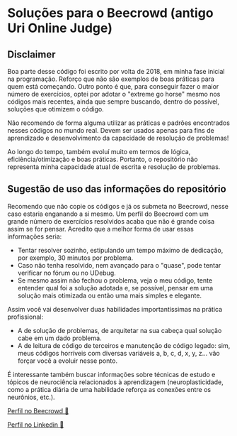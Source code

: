 <h1>Soluções para o Beecrowd (antigo Uri Online Judge)</h1>

<h2>Disclaimer</h2>

<p>Boa parte desse código foi escrito por volta de 2018, em minha fase inicial na programação. Reforço que não são exemplos de boas práticas para quem está começando. Outro ponto é que, para conseguir fazer o maior número de exercícios, optei por adotar o "extreme go horse" mesmo nos códigos mais recentes, ainda que sempre buscando, dentro do possível, soluções que otimizem o código.</p>

<p>Não recomendo de forma alguma utilizar as práticas e padrões encontrados nesses códigos no mundo real. Devem ser usados apenas para fins de aprendizado e desenvolvimento da capacidade de resolução de problemas!</p>

<p>Ao longo do tempo, também evoluí muito em termos de lógica, eficiência/otimização e boas práticas. Portanto, o repositório não representa minha capacidade atual de escrita e resolução de problemas.</p>

<h2>Sugestão de uso das informações do repositório</h2>

<p>Recomendo que não copie os códigos e já os submeta no Beecrowd, nesse caso estaria enganando a si mesmo. Um perfil do Beecrowd com um grande número de exercícios resolvidos acaba que não é grande coisa assim se for pensar. Acredito que a melhor forma de usar essas informações seria:</p>

<ul>
  <li>Tentar resolver sozinho, estipulando um tempo máximo de dedicação, por exemplo, 30 minutos por problema.</li>
  <li>Caso não tenha resolvido, nem avançado para o "quase", pode tentar verificar no fórum ou no UDebug.</li>
  <li>Se mesmo assim não fechou o problema, veja o meu código, tente entender qual foi a solução adotada e, se possível, pensar em uma solução mais otimizada ou então uma mais simples e elegante.</li>
</ul>

<p>Assim você vai desenvolver duas habilidades importantíssimas na prática profissional:</p>

<ul>
  <li>A de solução de problemas, de arquitetar na sua cabeça qual solução cabe em um dado problema.</li>
  <li>A de leitura de código de terceiros e manutenção de código legado: sim, meus códigos horríveis com diversas variáveis a, b, c, d, x, y, z... vão forçar você a evoluir nesse ponto.</li>
</ul>

<p>É interessante também buscar informações sobre técnicas de estudo e tópicos de neurociência relacionados à aprendizagem (neuroplasticidade, como a prática diária de uma habilidade reforça as conexões entre os neurônios, etc.).</p>

<p><a href="https://judge.beecrowd.com/pt/profile/265089" target="_blank">Perfil no Beecrowd 🐝</a></p>

<p><a href="https://www.linkedin.com/in/brenonf/" target="_blank">Perfil no Linkedin 💼</a></p>
